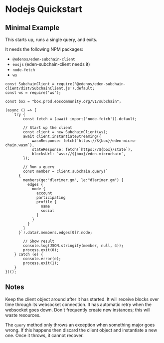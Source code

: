 # Nodejs Quickstart

## Minimal Example

This starts up, runs a single query, and exits.

It needs the following NPM packages:
* `@edenos/eden-subchain-client`
* `eosjs` (eden-subchain-client needs it)
* `node-fetch`
* `ws`

```
const SubchainClient = require('@edenos/eden-subchain-client/dist/SubchainClient.js').default;
const ws = require('ws');

const box = "box.prod.eoscommunity.org/v1/subchain";

(async () => {
    try {
        const fetch = (await import('node-fetch')).default;

        // Start up the client
        const client = new SubchainClient(ws);
        await client.instantiateStreaming({
            wasmResponse: fetch(`https://${box}/eden-micro-chain.wasm`),
            stateResponse: fetch(`https://${box}/state`),
            blocksUrl: `wss://${box}/eden-microchain`,
        });

        // Run a query
        const member = client.subchain.query(`
      {
        members(ge:"dlarimer.gm", le:"dlarimer.gm") {
          edges {
            node {
              account
              participating
              profile {
                name
                social
              }
            }
          }
        }
      }`).data?.members.edges[0]?.node;

        // Show result
        console.log(JSON.stringify(member, null, 4));
        process.exit(0);
    } catch (e) {
        console.error(e);
        process.exit(1);
    }
})();
```
## Notes

Keep the client object around after it has started. It will receive blocks over time through its websocket connection. It has automatic retry when the websocket goes down. Don't frequently create new instances; this will waste resources.

The `query` method only throws an exception when something major goes wrong. If this happens then discard the client object and instantiate a new one. Once it throws, it cannot recover.
